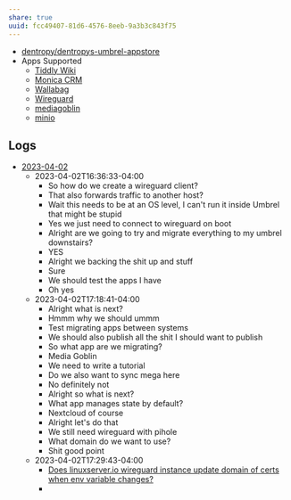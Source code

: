 ```yaml
---
share: true
uuid: fcc49407-81d6-4576-8eeb-9a3b3c843f75
---
```

* [dentropy/dentropys-umbrel-appstore](https://github.com/dentropy/dentropys-umbrel-appstore)
* Apps Supported
	* [Tiddly Wiki](/2195a706-03d5-4d97-af0f-f9d7f220f30a)
	* [Monica CRM](/b0fcf97c-1900-4a2f-9eb1-bae8ab6a2446)
	* [Wallabag](/a77a4e60-ee82-4f5d-933d-fa2819d2dc2f)
	* [Wireguard](/b04649d5-c9c1-4d05-bf04-15db21b3d393)
	* [mediagoblin](/d0573927-80c5-4128-bd20-5b13c7948572)
	* [minio](/56cdc9d1-1ef0-4dd8-93d2-70c14b0716a5)

## Logs

* [2023-04-02](/undefined)
	* 2023-04-02T16:36:33-04:00
		* So how do we create a wireguard client?
		* That also forwards traffic to another host?
		* Wait this needs to be at an OS level, I can't run it inside Umbrel that might be stupid
		* Yes we just need to connect to wireguard on boot
		* Alright are we going to try and migrate everything to my umbrel downstairs?
		* YES
		* Alright we backing the shit up and stuff 
		* Sure
		* We should test the apps I have
		* Oh yes
	* 2023-04-02T17:18:41-04:00
		* Alright what is next?
		* Hmmm why we should ummm
		* Test migrating apps between systems
		* We should also publish all the shit I should want to publish
		* So what app are we migrating?
		* Media Goblin
		* We need to write a tutorial
		* Do we also want to sync mega here
		* No definitely not
		* Alright so what is next?
		* What app manages state by default?
		* Nextcloud of course
		* Alright let's do that
		* We still need wireguard with pihole
		* What domain do we want to use?
		* Shit good point
	* 2023-04-02T17:29:43-04:00
		* [Does linuxserver.io wireguard instance update domain of certs when env variable changes?](/undefined)
		* 